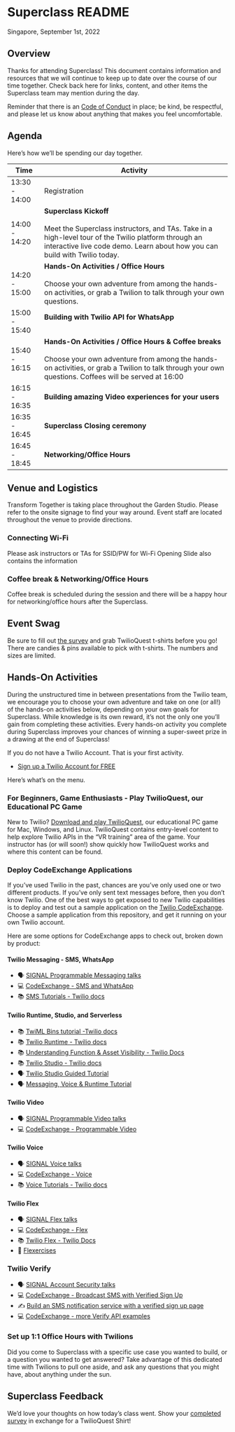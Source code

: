 # Superclass README

Singapore, September 1st, 2022

## Overview

Thanks for attending Superclass! This document contains information and resources that we will continue to keep up to date over the course of our time together. Check back here for links, content, and other items the Superclass team may mention during the day.

Reminder that there is an [Code of Conduct](https://twil.io/superclass-coc) in place; be kind, be respectful, and please let us know about anything that makes you feel uncomfortable.

## Agenda

Here’s how we’ll be spending our day together.

|  Time  |  Activity  |
| ------ | ---- |
|  13:30 - 14:00  |  Registration  |
|  14:00 - 14:20 |  <b>Superclass Kickoff</b><br><br>Meet the Superclass instructors, and TAs. Take in a high-level tour of the Twilio platform through an interactive live code demo. Learn about how you can build with Twilio today.  |
|  14:20 - 15:00  | <b>Hands-On Activities / Office Hours</b><br><br>Choose your own adventure from among the hands-on activities, or grab a Twilion to talk through your own questions.|
|  15:00 - 15:40  |  <b>Building with Twilio API for WhatsApp</b><br><br>  |
|  15:40 - 16:15  |  <b>Hands-On Activities / Office Hours & Coffee breaks</b><br><br>Choose your own adventure from among the hands-on activities, or grab a Twilion to talk through your own questions. Coffees will be served at 16:00 |
|  16:15 - 16:35  |  <b>Building amazing Video experiences for your users</b>  |
|  16:35 - 16:45  |  <b>Superclass Closing ceremony</b>  |
|  16:45 - 18:45  |  <b>Networking/Office Hours</b>  |

## Venue and Logistics
Transform Together is taking place throughout the Garden Studio. Please refer to the onsite signage to find your way around. Event staff are located throughout the venue to provide directions.

### Connecting Wi-Fi
Please ask instructors or TAs for SSID/PW for Wi-Fi 
Opening Slide also contains the information

### Coffee break & Networking/Office Hours
Coffee break is scheduled during the session and there will be a happy hour for networking/office hours after the Superclass.

## Event Swag
Be sure to fill out [the survey](https://forms.gle/LmQRkughBy8UxEHb8) and grab TwilioQuest t-shirts before you go! There are candies & pins available to pick with t-shirts. The numbers and sizes are limited.


## Hands-On Activities

During the unstructured time in between presentations from the Twilio team, we encourage you to choose your own adventure and take on one (or all!) of the hands-on activities below, depending on your own goals for Superclass. While knowledge is its own reward, it’s not the only one you’ll gain from completing these activities. Every hands-on activity you complete during Superclass improves your chances of winning a super-sweet prize in a drawing at the end of Superclass!

If you do not have a Twilio Account. That is your first activity.

- [Sign up a Twilio Account for FREE](https://www.twilio.com/try-twilio?utm_source=twilio&utm_medium=superclass&utm_campaign=event_transform_2022_09_01_singapore_apj&utm_term=devnet_apj)


Here’s what’s on the menu.

### For Beginners, Game Enthusiasts - Play TwilioQuest, our Educational PC Game
New to Twilio? [Download and play TwilioQuest](https://www.twilio.com/quest/download?utm_source=twilio&utm_medium=superclass&utm_campaign=event_transform_2022_09_01_singapore_apj&utm_term=devnet_apj), our educational PC game for Mac, Windows, and Linux. TwilioQuest contains entry-level content to help explore Twilio APIs in the “VR training” area of the game. Your instructor has (or will soon!) show quickly how TwilioQuest works and where this content can be found. 


### Deploy CodeExchange Applications
If you’ve used Twilio in the past, chances are you’ve only used one or two different products. If you’ve only sent text messages before, then you don’t know Twilio. One of the best ways to get exposed to new Twilio capabilities is to deploy and test out a sample application on the [Twilio CodeExchange](https://www.twilio.com/code-exchange?utm_source=twilio&utm_medium=superclass&utm_campaign=event_transform_2022_09_01_singapore_apj&utm_term=devnet_apj). Choose a sample application from this repository, and get it running on your own Twilio account.

Here are some options for CodeExchange apps to check out, broken down by product:

#### Twilio Messaging - SMS, WhatsApp
- 🗣  [SIGNAL Programmable Messaging talks](https://signal.twilio.com/sessions?productFamily=Messaging)  
- 💻  [CodeExchange - SMS and WhatsApp](https://www.twilio.com/code-exchange?q=&f=sms&f=whatsapp&utm_source=twilio&utm_medium=superclass&utm_campaign=event_transform_2022_09_01_singapore_apj&utm_term=devnet_apj)  
- 📚  [SMS Tutorials - Twilio docs](https://www.twilio.com/docs/tutorials?filter-product=SMS&utm_source=twilio&utm_medium=superclass&utm_campaign=event_transform_2022_09_01_singapore_apj&utm_term=devnet_apj)

#### Twilio Runtime, Studio, and Serverless
- 📚 [TwiML Bins tutorial -Twilio docs](https://www.twilio.com/docs/runtime/tutorials/twiml-bins?utm_source=twilio&utm_medium=superclass&utm_campaign=event_transform_2022_09_01_singapore_apj&utm_term=devnet_apj)  
- 📚 [Twilio Runtime - Twilio docs](https://www.twilio.com/docs/runtime?utm_source=twilio&utm_medium=superclass&utm_campaign=event_transform_2022_09_01_singapore_apj&utm_term=devnet_apj)  
- 📚 [Understanding Function & Asset Visibility - Twilio Docs](https://www.twilio.com/docs/runtime/functions-assets-api/api/understanding-visibility-public-private-and-protected-functions-and-assets?utm_source=twilio&utm_medium=superclass&utm_campaign=event_transform_2022_09_01_singapore_apj&utm_term=devnet_apj)  
- 📚 [Twilio Studio - Twilio docs](https://www.twilio.com/docs/studio?utm_source=twilio&utm_medium=superclass&utm_campaign=event_transform_2022_09_01_singapore_apj&utm_term=devnet_apj)  
- 🗣 [Twilio Studio Guided Tutorial](https://www.youtube.com/watch?v=14FXnUgrZ6w)  
- 🗣 [Messaging, Voice & Runtime Tutorial](https://youtu.be/4jUMqutYmyE)

#### Twilio Video
- 🗣  [SIGNAL Programmable Video talks](https://signal.twilio.com/sessions?productFamily=Video)
- 💻  [CodeExchange - Programmable Video](https://www.twilio.com/code-exchange?q=&f=video&utm_source=twilio&utm_medium=superclass&utm_campaign=event_transform_2022_09_01_singapore_apj&utm_term=devnet_apj)

#### Twilio Voice
- 🗣  [SIGNAL Voice talks](https://signal.twilio.com/sessions?productFamily=Voice)  
- 💻  [CodeExchange - Voice](https://www.twilio.com/code-exchange?q=&f=voice&utm_source=twilio&utm_medium=superclass&utm_campaign=event_transform_2022_09_01_singapore_apj&utm_term=devnet_apj)  
- 📚  [Voice Tutorials - Twilio docs](https://www.twilio.com/docs/tutorials?filter-product=Voice&utm_source=twilio&utm_medium=superclass&utm_campaign=event_transform_2022_09_01_singapore_apj&utm_term=devnet_apj)

#### Twilio Flex
- 🗣  [SIGNAL Flex talks](https://signal.twilio.com/sessions?productFamily=Flex)  
- 💻  [CodeExchange - Flex](https://www.twilio.com/code-exchange?q=&f=flex&utm_source=twilio&utm_medium=superclass&utm_campaign=event_transform_2022_09_01_singapore_apj&utm_term=devnet_apj)  
- 📚 [Twilio Flex - Twilio Docs](https://www.twilio.com/docs/flex?utm_source=twilio&utm_medium=superclass&utm_campaign=event_transform_2022_09_01_singapore_apj&utm_term=devnet_apj)  
- 💪 [Flexercises](https://twilio.learnupon.com/store)


### Twilio Verify
- 🗣  [SIGNAL Account Security talks](https://signal.twilio.com/sessions?productFamily=AccountSecurity)  
- 💻  [CodeExchange - Broadcast SMS with Verified Sign Up](https://www.twilio.com/code-exchange/broadcast-sms-messages-to-subscribers?utm_source=twilio&utm_medium=superclass&utm_campaign=event_transform_2022_09_01_singapore_apj&utm_term=devnet_apj)  
- ✍️  [Build an SMS notification service with a verified sign up page](https://www.twilio.com/blog/verified-sms-broadcast-service-low-code?utm_source=twilio&utm_medium=superclass&utm_campaign=event_transform_2022_09_01_singapore_apj&utm_term=devnet_apj)  
- 💻  [CodeExchange - more Verify API examples](https://www.twilio.com/code-exchange?q=&f=verify&utm_source=twilio&utm_medium=superclass&utm_campaign=event_transform_2022_09_01_singapore_apj&utm_term=devnet_apj)  



### Set up 1:1 Office Hours with Twilions
Did you come to Superclass with a specific use case you wanted to build, or a question you wanted to get answered? Take advantage of this dedicated time with Twilions to pull one aside, and ask any questions that you might have, about anything under the sun.


## Superclass Feedback
We’d love your thoughts on how today’s class went. Show your [completed survey](https://forms.gle/LmQRkughBy8UxEHb8) in exchange for a TwilioQuest Shirt! 


